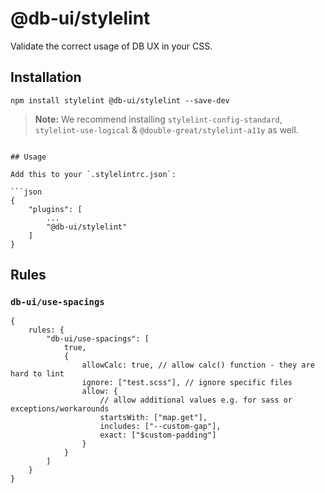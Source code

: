 # @db-ui/stylelint

Validate the correct usage of DB UX in your CSS.

## Installation

```shell
npm install stylelint @db-ui/stylelint --save-dev
```

> **Note:** We recommend installing `stylelint-config-standard`, `stylelint-use-logical` & `@double-great/stylelint-a11y` as well.

````shell

## Usage

Add this to your `.stylelintrc.json`:

```json
{
	"plugins": [
		...
		"@db-ui/stylelint"
	]
}
````

## Rules

### `db-ui/use-spacings`

```json5
{
	rules: {
		"db-ui/use-spacings": [
			true,
			{
				allowCalc: true, // allow calc() function - they are hard to lint
				ignore: ["test.scss"], // ignore specific files
				allow: {
					// allow additional values e.g. for sass or exceptions/workarounds
					startsWith: ["map.get"],
					includes: ["--custom-gap"],
					exact: ["$custom-padding"]
				}
			}
		]
	}
}
```
